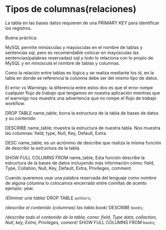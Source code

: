 # Tipos de columnas(relaciones)

La tabla en las bases datos requieren de una PRIMARY KEY para identificar los registros.

Buena práctica:

  MySQL permite minúsculas y mayúsculas en el nombre de tablas y sentencias sql,
  pero es recomendable colocar en mayúsculas las sentencias(palabras reservadas) sql y todo lo relaciona
  con lo propio de MySQL y en minúscula el nombre de tablas y columnas.

Como la relación entre tablas es lógica y se realiza mediante los id, en la tabla en donde se referencia
la columna debe ser del mismo tipo de datos.

El error vs Warnings: la diferencia entre estos dos es que el error rompe cualquier flujo de trabajo que
tengamos en nuestra aplicación mientras que el warnnigs nos muestra una advertencia que no rompe el flujo
de trabajo workflow.

DROP TABLE name_table; borra la estructura de la tabla de bases de datos y su contenido

DESCRIBE name_table; muestra la estructura de nuestra tabla.
  Nos muestra las columnas: field, type, Null, Key, Default, Extra.

DESC name_table; es un acrónimo de describe que realiza la misma función de describir la estructura de la tabla.

SHOW FULL COLUMNS FROM name_table; Esta función describe la estructura de la bases de datos incluyendo más información cómo:
  field, Type, Collation, Null, Key, Default, Extra, Privileges, comment.

Cuando queremos usar una palabra reservada del lenguaje como nombre de alguna columna lo colocamos encerrado
entre comillas de acento ejemplo: year.


/*Eliminar una tabla*/
DROP TABLE `authors`;

/*describe el contenido (columnas) las tabla book*/
DESCRIBE `books`;

/*describe todo el contenido de la tabla, como: field, Type data, collaction, Null, key, Extra, Privileges, coment*/
SHOW FULL COLUMNS FROM `books`;
